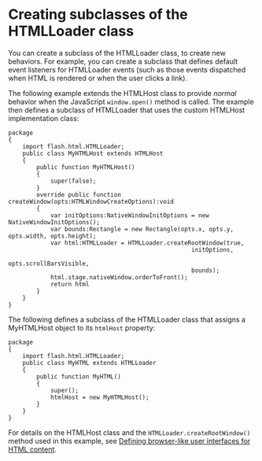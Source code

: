 # Creating subclasses of the HTMLLoader class

You can create a subclass of the HTMLLoader class, to create new behaviors. For
example, you can create a subclass that defines default event listeners for
HTMLLoader events (such as those events dispatched when HTML is rendered or when
the user clicks a link).

The following example extends the HTMLHost class to provide _normal_ behavior
when the JavaScript `window.open()` method is called. The example then defines a
subclass of HTMLLoader that uses the custom HTMLHost implementation class:

    package
    {
    	import flash.html.HTMLLoader;
    	public class MyHTMLHost extends HTMLHost
    	{
    		public function MyHTMLHost()
    		{
    			super(false);
    		}
    		override public function createWindow(opts:HTMLWindowCreateOptions):void
    		{
    			var initOptions:NativeWindowInitOptions = new NativeWindowInitOptions();
    			var bounds:Rectangle = new Rectangle(opts.x, opts.y, opts.width, opts.height);
    			var html:HTMLLoader = HTMLLoader.createRootWindow(true,
    													initOptions,
    													opts.scrollBarsVisible,
    													bounds);
    			html.stage.nativeWindow.orderToFront();
    			return html
    		}
    	}
    }

The following defines a subclass of the HTMLLoader class that assigns a
MyHTMLHost object to its `htmlHost` property:

    package
    {
    	import flash.html.HTMLLoader;
    	public class MyHTML extends HTMLLoader
    	{
    		public function MyHTML()
    		{
    			super();
    			htmlHost = new MyHTMLHost();
    		}
    	}
    }

For details on the HTMLHost class and the `HTMLLoader.createRootWindow()` method
used in this example, see
[Defining browser-like user interfaces for HTML content](WS5b3ccc516d4fbf351e63e3d118666ade46-7e74.html).
